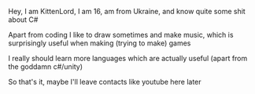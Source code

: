 Hey, I am KittenLord, I am 16, am from Ukraine, and know quite some shit about C#

Apart from coding I like to draw sometimes and make music, which is surprisingly useful when making (trying to make) games

I really should learn more languages which are actually useful (apart from the goddamn c#/unity)

So that's it, maybe I'll leave contacts like youtube here later
